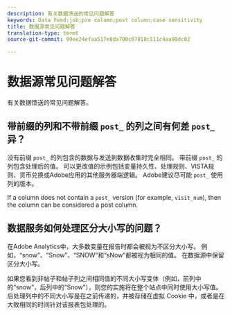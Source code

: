 ```yaml
---
description: 有关数据馈送的常见问题解答
keywords: Data Feed;job;pre column;post column;case sensitivity
title: 数据源常见问题解答
translation-type: tm+mt
source-git-commit: 99ee24efaa517e8da700c67818c111c4aa90dc02

---
```



# 数据源常见问题解答

有关数据馈送的常见问题解答。

## 带前缀的列和不带前缀 `post_` 的列之间有何差 `post_` 异？

没有前缀 `post_` 的列包含的数据与发送到数据收集时完全相同。 带前缀 `post_` 的列包含处理后的值。 可以更改值的示例包括变量持久性、处理规则、VISTA规则、货币兑换或Adobe应用的其他服务器端逻辑。 Adobe建议尽可能 `post_` 使用列的版本。

If a column does not contain a `post_` version (for example, `visit_num`), then the column can be considered a post column.

## 数据服务如何处理区分大小写的问题？

在Adobe Analytics中，大多数变量在报告时都会被视为不区分大小写。 例如，“snow”、“Snow”、“SNOW”和“sNow”都被视为相同的值。 在数据源中保留区分大小写。

如果您看到非帖子和帖子列之间相同值的不同大小写变体（例如，前列中的“snow”，后列中的“Snow”），则您的实施将在整个站点中同时使用大小写值。 后处理列中的不同大小写是在之前传递的，并被存储在虚拟 Cookie 中，或者是在大致相同的时间针对该报表包处理的。